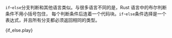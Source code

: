`if`-`else`分支判断和其他语言类似。与很多语言不同的是，Rust 语言中的布尔判断条件不用小括号包住，
每个判断条件后连着一个代码块。`if`-`else`条件选择是一个表达式，并且所有分支都必须返回相同的类型。

{if_else.play}
